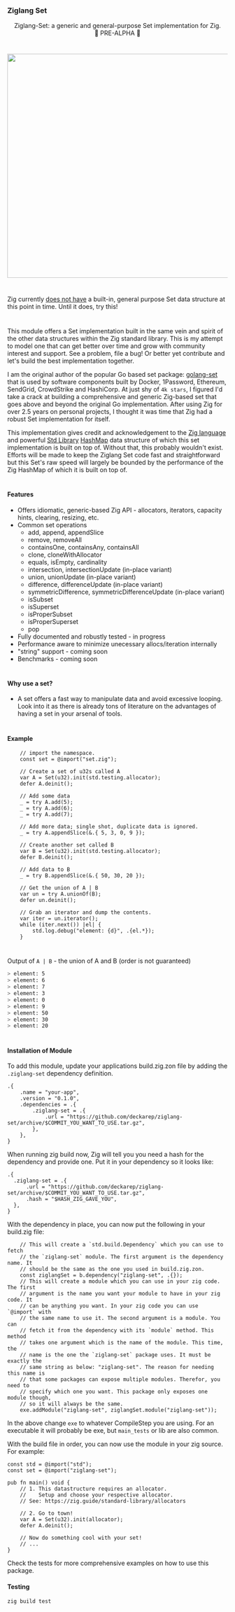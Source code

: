 ### Ziglang Set

<p align="center">
Ziglang-Set: a generic and general-purpose Set implementation for Zig. <br/> 🚧 PRE-ALPHA 🚧
</p>

#

<p align="center">
  <img src="assets/ZigSetGraphic.png" width="512"/>
</p>

#

Zig currently [does not have](https://github.com/ziglang/zig/issues/6919) a built-in, general purpose Set data structure at this point in time. Until it does, try this!

#

This module offers a Set implementation built in the same vein and spirit of the other data structures within the Zig standard library. This is my attempt to model one that can get better over time and grow with community interest and support. See a problem, file a bug! Or better yet contribute and let's build the best implementation together.

I am the original author of the popular Go based set package: [golang-set](https://github.com/deckarep/golang-set) that is used by software components built by Docker, 1Password, Ethereum, SendGrid, CrowdStrike and HashiCorp. At just shy of `4k stars`, I figured I'd take a crack at building a comprehensive and generic Zig-based set that goes above and beyond the original Go implementation. After using Zig for over 2.5 years on personal projects, I thought it was time that Zig had a robust Set implementation for itself.

This implementation gives credit and acknowledgement to the [Zig language](https://ziglang.org) and powerful [Std Library](https://ziglang.org/documentation/master/std/#std) [HashMap](https://ziglang.org/documentation/master/std/#std.hash_map.HashMap) data structure of which this set implementation is built on top of. Without that, this probably wouldn't exist. Efforts will be made to keep the Ziglang Set code fast and straightforward but this Set's raw speed will largely be bounded by the performance of the Zig HashMap of which it is built on top of.

#

#### Features
  * Offers idiomatic, generic-based Zig API - allocators, iterators, capacity hints, clearing, resizing, etc.
  * Common set operations
    * add, append, appendSlice
    * remove, removeAll
    * containsOne, containsAny, containsAll
    * clone, cloneWithAllocator
    * equals, isEmpty, cardinality
    * intersection, intersectionUpdate (in-place variant)
    * union, unionUpdate (in-place variant)
    * difference, differenceUpdate (in-place variant)
    * symmetricDifference, symmetricDifferenceUpdate (in-place variant)
    * isSubset
    * isSuperset
    * isProperSubset
    * isProperSuperset
    * pop
  * Fully documented and robustly tested - in progress
  * Performance aware to minimize unecessary allocs/iteration internally
  * "string" support - coming soon
  * Benchmarks - coming soon
#
#### Why use a set?
  * A set offers a fast way to manipulate data and avoid excessive looping. Look into it as there is already tons of literature on the advantages of having a set in your arsenal of tools.
#
#### Example
```zig
    // import the namespace.
    const set = @import("set.zig");

    // Create a set of u32s called A
    var A = Set(u32).init(std.testing.allocator);
    defer A.deinit();

    // Add some data
    _ = try A.add(5);
    _ = try A.add(6);
    _ = try A.add(7);

    // Add more data; single shot, duplicate data is ignored.
    _ = try A.appendSlice(&.{ 5, 3, 0, 9 });

    // Create another set called B
    var B = Set(u32).init(std.testing.allocator);
    defer B.deinit();

    // Add data to B
    _ = try B.appendSlice(&.{ 50, 30, 20 });

    // Get the union of A | B
    var un = try A.unionOf(B);
    defer un.deinit();

    // Grab an iterator and dump the contents.
    var iter = un.iterator();
    while (iter.next()) |el| {
        std.log.debug("element: {d}", .{el.*});
    }
```
#

Output of `A | B` - the union of A and B (order is not guaranteed)
```sh
> element: 5
> element: 6
> element: 7
> element: 3
> element: 0
> element: 9
> element: 50
> element: 30
> element: 20
```

#

#### Installation of Module

To add this module, update your applications build.zig.zon file by adding the `.ziglang-set` dependency definition. 

```zig
.{
    .name = "your-app",
    .version = "0.1.0",
    .dependencies = .{
        .ziglang-set = .{
            .url = "https://github.com/deckarep/ziglang-set/archive/$COMMIT_YOU_WANT_TO_USE.tar.gz",
        },
    },
}
```

When running zig build now, Zig will tell you you need a hash for the dependency and provide one.
Put it in your dependency so it looks like:

```zig
.{
  .ziglang-set = .{
      .url = "https://github.com/deckarep/ziglang-set/archive/$COMMIT_YOU_WANT_TO_USE.tar.gz",
      .hash = "$HASH_ZIG_GAVE_YOU",
  },
}
```

With the dependency in place, you can now put the following in your build.zig file:

```zig
    // This will create a `std.build.Dependency` which you can use to fetch
    // the `ziglang-set` module. The first argument is the dependency name. It
    // should be the same as the one you used in build.zig.zon.
    const ziglangSet = b.dependency("ziglang-set", .{});
    // This will create a module which you can use in your zig code. The first
    // argument is the name you want your module to have in your zig code. It
    // can be anything you want. In your zig code you can use `@import` with
    // the same name to use it. The second argument is a module. You can
    // fetch it from the dependency with its `module` method. This method
    // takes one argument which is the name of the module. This time, the
    // name is the one the `ziglang-set` package uses. It must be exactly the
    // same string as below: "ziglang-set". The reason for needing this name is
    // that some packages can expose multiple modules. Therefor, you need to
    // specify which one you want. This package only exposes one module though,
    // so it will always be the same.
    exe.addModule("ziglang-set", ziglangSet.module("ziglang-set"));
```

In the above change `exe` to whatever CompileStep you are using. For an executable it will
probably be exe, but `main_tests` or lib are also common.

With the build file in order, you can now use the module in your zig source. For example:

```zig
const std = @import("std");
const set = @import("ziglang-set");

pub fn main() void {
    // 1. This datastructure requires an allocator.
    //    Setup and choose your respective allocator.
    // See: https://zig.guide/standard-library/allocators

    // 2. Go to town!
    var A = Set(u32).init(allocator);
    defer A.deinit();

    // Now do something cool with your set!
    // ...
}
```

Check the tests for more comprehensive examples on how to use this package.

#### Testing

```sh
zig build test
```
